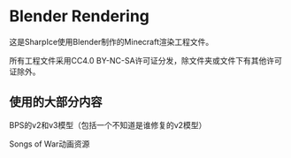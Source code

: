 # Blender Rendering

这是SharpIce使用Blender制作的Minecraft渲染工程文件。

所有工程文件采用CC4.0 BY-NC-SA许可证分发，除文件夹或文件下有其他许可证除外。

## 使用的大部分内容

BPS的v2和v3模型（包括一个不知道是谁修复的v2模型）

Songs of War动画资源


